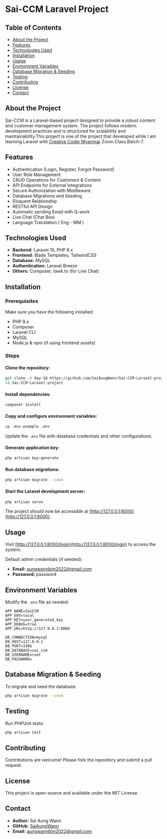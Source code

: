 # Sai-CCM Laravel Project

## Table of Contents

- [About the Project](#about-the-project)
- [Features](#features)
- [Technologies Used](#technologies-used)
- [Installation](#installation)
- [Usage](#usage)
- [Environment Variables](#environment-variables)
- [Database Migration & Seeding](#database-migration--seeding)
- [Testing](#testing)
- [Contributing](#contributing)
- [License](#license)
- [Contact](#contact)

## About the Project

Sai-CCM is a Laravel-based project designed to provide a robust content and customer management system. The project follows modern development practices and is structured for scalability and maintainability.This project is one of the project that developed while I am learning Laravel with [Creative Coder Myanmar](https://creativecodermm.com/) Zoom Class Batch-7.

## Features

- Authentication (Login, Register, Forgot Password)
- User Role Management
- CRUD Operations for Customers & Content
- API Endpoints for External Integrations
- Secure Authorization with Middleware
- Database Migrations and Seeding
- Eloquent Relationship
- RESTful API Design
- Automatic sending Email with Q-work
- Live Chat (Chat Box)
- Language Translation ( Eng - MM )

## Technologies Used

- **Backend:** Laravel 10, PHP 8.x
- **Frontend:** Blade Templates, TailwindCSS
- **Database:** MySQL
- **Authentication:** Laravel Breeze
- **Others:** Composer, tawk.to (for Live Chat)

## Installation

### Prerequisites

Make sure you have the following installed:

- PHP 8.x
- Composer
- Laravel CLI
- MySQL
- Node.js & npm (if using frontend assets)

### Steps

#### Clone the repository:
```sh
git clone -b day-18 https://github.com/SaiAungWann/Sai-CCM-Laravel-project.git
cd Sai-CCM-Laravel-project
```

#### Install dependencies:
```sh
composer install
```

#### Copy and configure environment variables:
```sh
cp .env.example .env
```
Update the `.env` file with database credentials and other configurations.

#### Generate application key:
```sh
php artisan key:generate
```

#### Run database migrations:
```sh
php artisan migrate --seed
```

#### Start the Laravel development server:
```sh
php artisan serve
```

The project should now be accessible at [http://127.0.0.1:8000](http://127.0.0.1:8000).

## Usage

Visit [http://127.0.0.1:8000/login](http://127.0.0.1:8000/login) to access the system.

Default admin credentials (if seeded):
- **Email:** aungwannbim2022@gmail.com
- **Password:** password

## Environment Variables

Modify the `.env` file as needed:
```env
APP_NAME=SaiCCM
APP_ENV=local
APP_KEY=your_generated_key
APP_DEBUG=true
APP_URL=http://127.0.0.1:8000

DB_CONNECTION=mysql
DB_HOST=127.0.0.1
DB_PORT=3306
DB_DATABASE=sai_ccm
DB_USERNAME=root
DB_PASSWORD=
```

## Database Migration & Seeding

To migrate and seed the database:
```sh
php artisan migrate --seed
```

## Testing

Run PHPUnit tests:
```sh
php artisan test
```

## Contributing

Contributions are welcome! Please fork the repository and submit a pull request.

## License

This project is open-source and available under the MIT License.

## Contact

- **Author:** Sai Aung Wann  
- **GitHub:** [SaiAungWann](https://github.com/SaiAungWann)  
- **Email:** aungwannbim2022@gmail.com
